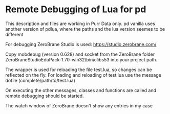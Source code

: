 # Remote Debugging of Lua for pd

This description and files are working in Purr Data only. pd vanilla uses another version of pdlua, where the paths and the lua version seemes to be different


For debugging ZeroBrane Studio is used: https://studio.zerobrane.com/

Copy mobdebug (version 0.628) and socket from the ZeroBrane folder ZeroBraneStudioEduPack-1.70-win32\bin\clibs53 into your project path. 

The wrapper is used for reloading the file test.lua, so changes can be reflected on the fly. For loading and reloading of test.lua use the message dofile (complete/path/to/test.lua)

On executing the other messages, classes and functions are called and remote debugging should be started.

The watch window of ZeroBrane doesn't show any entries in my case
